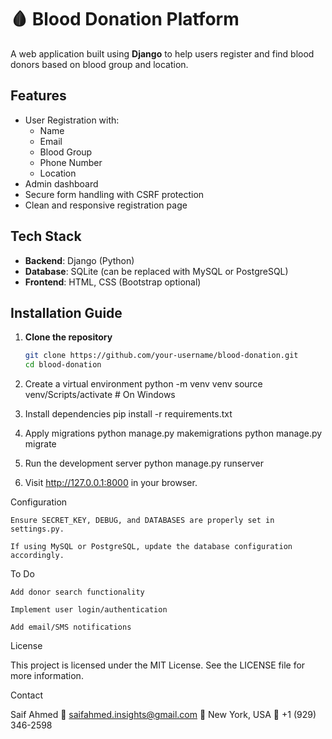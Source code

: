 # 🩸 Blood Donation Platform

A web application built using **Django** to help users register and find blood donors based on blood group and location.

## Features

- User Registration with:
  - Name
  - Email
  - Blood Group
  - Phone Number
  - Location
- Admin dashboard
- Secure form handling with CSRF protection
- Clean and responsive registration page

## Tech Stack

- **Backend**: Django (Python)
- **Database**: SQLite (can be replaced with MySQL or PostgreSQL)
- **Frontend**: HTML, CSS (Bootstrap optional)

## Installation Guide

1. **Clone the repository**
   ```bash
   git clone https://github.com/your-username/blood-donation.git
   cd blood-donation
2. Create a virtual environment
    python -m venv venv
source venv/Scripts/activate  # On Windows

3. Install dependencies
pip install -r requirements.txt

4. Apply migrations
python manage.py makemigrations
python manage.py migrate

5. Run the development server
python manage.py runserver

6. Visit http://127.0.0.1:8000 in your browser.

 Configuration

    Ensure SECRET_KEY, DEBUG, and DATABASES are properly set in settings.py.

    If using MySQL or PostgreSQL, update the database configuration accordingly.

 To Do

    Add donor search functionality

    Implement user login/authentication

    Add email/SMS notifications

 License

This project is licensed under the MIT License. See the LICENSE file for more information.

 Contact

Saif Ahmed
📧 saifahmed.insights@gmail.com
📍 New York, USA
📱 +1 (929) 346-2598
